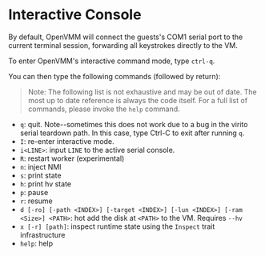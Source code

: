 # Interactive Console

By default, OpenVMM will connect the guests's COM1 serial port to the current
terminal session, forwarding all keystrokes directly to the VM.

To enter OpenVMM's interactive command mode, type `ctrl-q`.

You can then type the following commands (followed by return):

> Note: The following list is not exhaustive and may be out of date. The most
> up to date reference is always the code itself. For a full list of commands,
> please invoke the `help` command.

* `q`: quit. Note--sometimes this does not work due to a bug in the virito serial teardown path. In this case, type Ctrl-C to exit after running `q`.
* `I`: re-enter interactive mode.
* `i<LINE>`: input `LINE` to the active serial console.
* `R`: restart worker (experimental)
* `n`: inject NMI
* `s`: print state
* `h`: print hv state
* `p`: pause
* `r`: resume
* `d [-ro] [-path <INDEX>] [-target <INDEX>] [-lun <INDEX>] [-ram <Size>] <PATH>`: hot add the disk at `<PATH>` to the VM. Requires `--hv`
* `x [-r] [path]`: inspect runtime state using the `Inspect` trait infrastructure
* `help`: help
